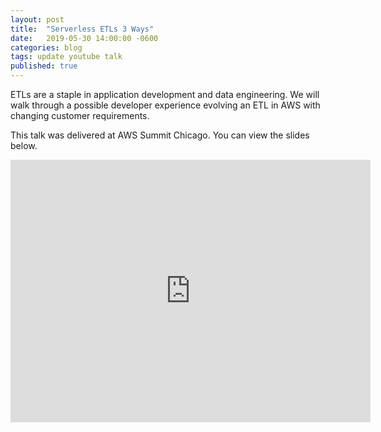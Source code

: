 ```yaml
---
layout: post
title:  "Serverless ETLs 3 Ways"
date:   2019-05-30 14:00:00 -0600
categories: blog
tags: update youtube talk
published: true
---
```


ETLs are a staple in application development and data engineering. We will walk through a possible developer experience evolving an ETL in AWS with changing customer requirements.

This talk was delivered at AWS Summit Chicago. You can view the slides below. 

<iframe src="https://slides.com/amycodes/serverless-etls/embed" width="576" height="420" title="Serverless ETLs Three Ways" scrolling="no" frameborder="0" webkitallowfullscreen mozallowfullscreen allowfullscreen></iframe>